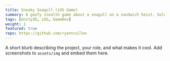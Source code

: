 ```yaml
---
title: Sneaky Seagull (iOS Game)
summary: A goofy stealth game about a seagull on a sandwich heist. Solo-dev; Unity3D.
tags: [Unity3D, iOS, GameDev]
weight: 1
featured: true
repo: https://github.com/ryantcullen
---
```


A short blurb describing the project, your role, and what makes it cool. Add screenshots to <code>assets/img</code> and embed them here.
